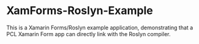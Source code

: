 # XamForms-Roslyn-Example
This is a Xamarin Forms/Roslyn example application, demonstrating that a PCL Xamarin Form app can directly link with the Roslyn compiler.
